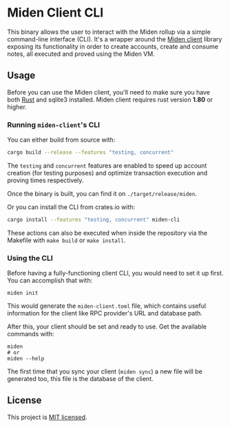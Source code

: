 # Miden Client CLI

This binary allows the user to interact with the Miden rollup via a simple command-line interface (CLI). It's a wrapper around the [Miden client](https://crates.io/crates/miden-client) library exposing its functionality in order to create accounts, create and consume notes, all executed and proved using the Miden VM.

## Usage

Before you can use the Miden client, you'll need to make sure you have both [Rust](https://www.rust-lang.org/tools/install) and sqlite3 installed. Miden client requires rust version **1.80** or higher.

### Running `miden-client`'s CLI

You can either build from source with:

```bash
cargo build --release --features "testing, concurrent"
```

The `testing` and `concurrent` features are enabled to speed up account creation (for testing purposes) and  optimize transaction execution and proving times respectively.

Once the binary is built, you can find it on `./target/release/miden`.

Or you can install the CLI from crates.io with:

```bash
cargo install --features "testing, concurrent" miden-cli
```

These actions can also be executed when inside the repository via the Makefile with `make build` or `make install`.

### Using the CLI

Before having a fully-functioning client CLI, you would need to set it up first. You can accomplish that with:

```shell
miden init
```

This would generate the `miden-client.toml` file, which contains useful information for the client like RPC provider's URL and database path.

After this, your client should be set and ready to use. Get the available commands with:

```shell
miden
# or
miden --help
```

The first time that you sync your client (`miden sync`) a new file will be generated too, this file is the database of the client.

## License
This project is [MIT licensed](../../LICENSE).
